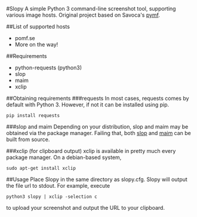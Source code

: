 #Slopy
A simple Python 3 command-line screenshot tool, supporting various image hosts. Original project based  on Savoca's [pymf](https://github.com/savoca/pymf).
 
##List of supported hosts
* pomf.se
* More on the way!

##Requirements
* python-requests (python3)
* slop
* maim
* xclip

##Obtaining requirements
###requests
In most cases, requests comes by default with Python 3. However, if not it can be installed using pip.

    pip install requests

###slop and maim
Depending on your distribution, slop and maim may be obtained via the package manager. Failing that, both [slop](https://github.com/naelstrof/slop) and [maim](https://github.com/naelstrof/maim) can be built from source.

###xclip (for clipboard output)
xclip is available in pretty much every package manager. On a debian-based system,

    sudo apt-get install xclip

##Usage
Place Slopy in the same directory as slopy.cfg. Slopy will output the file url to stdout. For example, execute

    python3 slopy | xclip -selection c
to upload your screenshot and output the URL to your clipboard.
